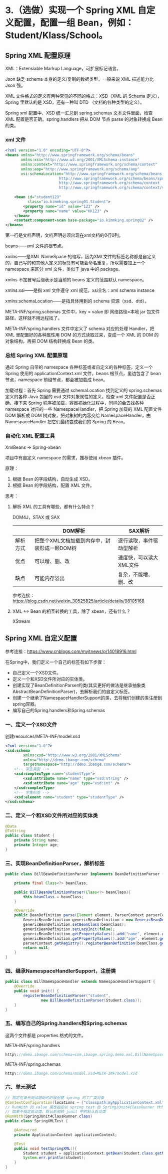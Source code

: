 # 3.（选做）实现一个 Spring XML 自定义配置，配置一组 Bean，例如：Student/Klass/School。

## Spring XML 配置原理

XML：Extensiable Markup Language，可扩展标记语言。

Json 缺乏 schema 本身的定义/复制的数据类型，一般来说 XML 描述能力比 Json 强。

XML 文件格式的定义有两种常见的不同的格式：XSD（XML 的 Schema 定义），Spring 里默认的是 XSD，还有一种叫 DTD （文档的各种类型的定义）。

Spring xml 配置中，XSD 统一汇总到 spring.schemas 文本文件里面，检查 XML 配置是否正确。spring.handlers 把从 DOM 节点 parse 的对象转换成 Bean 的类。

###  xml 文件

```xml
<?xml version="1.0" encoding="UTF-8"?>
<beans xmlns="http://www.springframework.org/schema/beans"
       xmlns:xsi="http://www.w3.org/2001/XMLSchema-instance"
       xmlns:context="http://www.springframework.org/schema/context"
       xmlns:aop="http://www.springframework.org/schema/aop"
       xsi:schemaLocation="http://www.springframework.org/schema/beans
                        http://www.springframework.org/schema/beans/spring-beans-3.2.xsd
                        http://www.springframework.org/schema/context
                        http://www.springframework.org/schema/context/spring-context-3.2.xsd http://www.springframework.org/schema/aop https://www.springframework.org/schema/aop/spring-aop.xsd">
    
    <bean id="student123"
          class="io.kimmking.spring01.Student">
        <property name="id" value="123" />
        <property name="name" value="KK123" />
    </bean>   
    <context:component-scan base-package="io.kimmking.spring02" />
</beans>
```

第一行是文档声明，文档声明必须出现在xml文档的0行0列。

beans——xml 文件的根节点。

xmlns——是XML NameSpace 的缩写，因为XML文件的标签名称都是自定义的，自己写的和其他人定义的标签有可能会命名重复，所以需要加上一个 namespace 来区分 xml 文件，类似于 java 中的 package。

xmlns  不加冒号后缀表示是当前的 beans 定义的范围默认 namespace。

xmlns:xsi——是指 xml 文件遵守 xml 规范，xsi全名：xml schema instance

xmlns:schemaLocation——是指具体用到的 schema 资源（xsd、dtd）。

META-INF/spring.schemas 文件中，key = value 即  网络路径=本地 jar 包文件路径，这样就不用远程找了。

META-INF/spring.handlers 文件中定义了 schema 对应的处理 Handler，把 XML 里配置好的各种属性用 DOM 的方式读取过来，变成一个 XML 的 DOM 的对象结构，再把 DOM 结构转换成 Bean 的类。

### 总结 Spring XML 配置原理

通过 Spring 自带的 namespace 各种标签或者自定义的各种标签，定义一个 Spring 使用的 applicationContext.xml 文件，beans 根节点，里边包含了 bean 节点，namespace 前缀节点，都会被加载成 bean。

加载过程：首先 Spring 需要通过 schemaLocation 找到定义的 spring.schemas 定义的各种 Java 包里的 xsd 文件对象属性的定义，检查 xml 文件配置是否正确，接下来 Spring 程序被加载，容器初始化过程中，同样的会去找各种 namespace 对应的一些 NamespaceHandler，把 Spring 加载的 XML 配置文件 DOM 解析成 DOM 树对象，把对象树的内容交给 NamespaceHandler，由 NamespaceHandler 把它们最终变成我们的 Spring 的 Bean。

### 自动化 XML 配置工具

XmlBeans -> Spring-xbean 

项目中有自定义 namespace 的需求，推荐使用 xbean 插件。

原理：

1. 根据 Bean 的字段结构，自动生成 XSD。
2. 根据 Bean 的字段结构，配置 XML 文件。

思考：

1. 解析 XML 的工具有哪些，都有什么特点？

   DOM4J，STAX 或 SAX

   |          | DOM解析                                      | SAX解析                  |
   | -------- | -------------------------------------------- | ------------------------ |
   | 解析方式 | 把整个XML文档加载到内存中，封装形成一颗DOM树 | 逐行读取，事件驱动型解析 |
   | 优点     | 可以增、删、改                               | 速度快，可以读大XML文件  |
   | 缺点     | 可能内存溢出                                 | 复杂，不能增、删、改     |

   参考连接：https://blog.csdn.net/weixin_30525825/article/details/98105168

2. XML <-> Bean 的相互转换的工具，除了 xbean，还有什么？

   XStream

## Spring XML 自定义配置

参考连接：https://www.cnblogs.com/myitnews/p/14018916.html

在Spring中，我们定义一个自己的标签有如下步骤：

- 自己定义一个XSD文件。
- 定义一个和XSD文件所对应的实体类。
- 创建实现了BeanDefinitionParser的类(其实更好的做法是继承抽象类AbstractBeanDefinitionParser)，去解析我们的自定义标签。
- 创建一个继承了NamespaceHandlerSupport的类，去将我们创建的类注册到spring容器。
- 编写自己的Spring.handlers和Spring.schemas

### 一、定义一个XSD文件

创建resources/META-INF/model.xsd

```xml
<?xml version="1.0"?>
<xsd:schema
        xmlns:xsd="http://www.w3.org/2001/XMLSchema"
        xmlns="http://demo.ibaoge.com/schema"
        targetNamespace="http://demo.ibaoge.com/schema">
    <!-- 学生类型 -->
    <xsd:complexType name="studentType">
        <xsd:attribute name="name" type="xsd:string" />
        <xsd:attribute name="age" type="xsd:int" />
    </xsd:complexType>
    <!-- 学生标签 -->
    <xsd:element name="student" type="studentType" />
</xsd:schema>
```

### 二、定义一个和XSD文件所对应的实体类

```java
@Data
@ToString
public class Student {
    private String name;
    private Integer age;
}
```

### 三、实现BeanDefinitionParser，解析标签

```java
public class BillBeanDefinitionParser implements BeanDefinitionParser {

    private final Class<?> beanClass;

    public BillBeanDefinitionParser(Class<?> beanClass){
        this.beanClass = beanClass;
    }

    @Override
    public BeanDefinition parse(Element element, ParserContext parserContext) {
        GenericBeanDefinition genericBeanDefinition = new GenericBeanDefinition();
        genericBeanDefinition.setBeanClass(beanClass);
        genericBeanDefinition.setLazyInit(false);
        genericBeanDefinition.getPropertyValues().add("name", element.getAttribute("name"));
        genericBeanDefinition.getPropertyValues().add("age", element.getAttribute("age"));
        parserContext.getRegistry().registerBeanDefinition(beanClass.getName(), genericBeanDefinition);
        return null;
    }
}
```

### 四、继承NamespaceHandlerSupport，注册类

```java
public class BillNameSpaceHandler extends NamespaceHandlerSupport {
    @Override
    public void init() {
        registerBeanDefinitionParser("student",
                new BillBeanDefinitionParser(Student.class));
    }
}
```

### 五、编写自己的Spring.handlers和Spring.schemas

这两个文件都是 properties 格式的文件。

META-INF/spring.handlers

```java
http\://demo.ibaoge.com/schema=com.ibaoge.spring.demo.xml.BillNameSpaceHandler
```

META-INF/spring.schemas

```java
http\://demo.ibaoge.com/schema/model.xsd=META-INF/model.xsd
```

### 六、单元测试

```java
// 指定在单元测试启动的时候创建 spring 的工厂类对象
@ContextConfiguration(locations = {"classpath:myApplicationContext.xml"})
// RunWith 的 value 属性指定以 spring test 的 SpringJUnit4ClassRunner 作为启动类
// 如果不指定启动类，默认启用的 junit 中的默认启动类
@RunWith(SpringJUnit4ClassRunner.class)
public class SpringXMLTest {

    @Autowired
    private ApplicationContext applicationContext;

    @Test
    public void testSpringXML(){
        Student student = applicationContext.getBean(Student.class.getName(), Student.class);
        System.err.println(student);
    }
}
```

